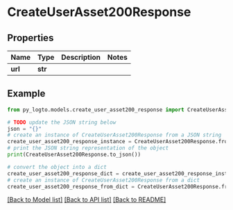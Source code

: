 # CreateUserAsset200Response


## Properties

Name | Type | Description | Notes
------------ | ------------- | ------------- | -------------
**url** | **str** |  | 

## Example

```python
from py_logto.models.create_user_asset200_response import CreateUserAsset200Response

# TODO update the JSON string below
json = "{}"
# create an instance of CreateUserAsset200Response from a JSON string
create_user_asset200_response_instance = CreateUserAsset200Response.from_json(json)
# print the JSON string representation of the object
print(CreateUserAsset200Response.to_json())

# convert the object into a dict
create_user_asset200_response_dict = create_user_asset200_response_instance.to_dict()
# create an instance of CreateUserAsset200Response from a dict
create_user_asset200_response_from_dict = CreateUserAsset200Response.from_dict(create_user_asset200_response_dict)
```
[[Back to Model list]](../README.md#documentation-for-models) [[Back to API list]](../README.md#documentation-for-api-endpoints) [[Back to README]](../README.md)


